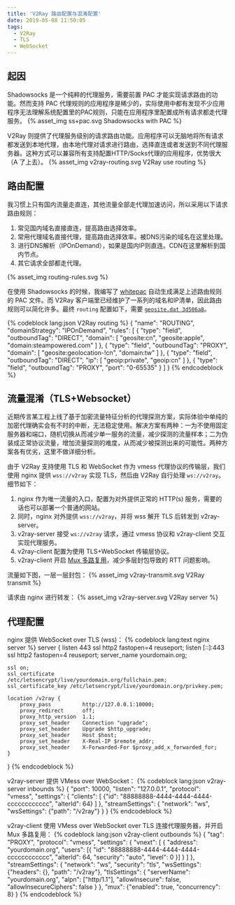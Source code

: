 ```yaml
---
title: 'V2Ray 路由配置与混淆配置'
date: 2019-05-08 11:50:05
tags: 
  - V2Ray
  - TLS
  - WebSocket
---
```



## 起因

Shadowsocks 是一个纯粹的代理服务，需要前置 PAC 才能实现请求路由的功能。然而支持 PAC 代理规则的应用程序是稀少的，实际使用中都有发现不少应用程序无法理解系统配置里的PAC规则，只能在应用程序里配置成所有请求都走代理服务。
{% asset_img ss+pac.svg Shadowsocks with PAC %}

V2Ray 则提供了代理服务级别的请求路由功能。应用程序可以无脑地将所有请求都发送到本地代理，由本地代理对请求进行路由，选择直连或者发送到不同代理服务器。这种方式可以兼容所有支持配置HTTP/Socks代理的应用程序，优势很大（A 了上去）。
{% asset_img v2ray-routing.svg V2Ray use routing %}


## 路由配置

我习惯上只有国内流量走直连，其他流量全部走代理加速访问，所以采用以下请求路由规则：
1. 常见国内域名直接直连，提高路由选择效率。
2. 常用代理域名直接代理，提高路由选择效率。被DNS污染的域名在这里处理。
3. 进行DNS解析（IPOnDemand），如果是国内IP则直连。CDN在这里解析到国内节点。
4. 其它请求全部都走代理。

{% asset_img routing-rules.svg %}

在使用 Shadowsocks 的时候，我编写了 [whitepac](https://github.com/yukixz/whitepac) 自动生成满足上述路由规则的 PAC 文件。而 V2Ray 客户端里已经维护了一系列的域名和IP清单，因此路由规则可以简化许多。最终 `routing` 配置如下，需要 [`geosite.dat 3d506a8`](https://github.com/v2ray/domain-list-community)。

{% codeblock lang:json V2Ray routing %}
{
    "name": "ROUTING",
    "domainStrategy": "IPOnDemand",
    "rules": [
        {
            "type": "field",
            "outboundTag": "DIRECT",
            "domain": [
                "geosite:cn",
                "geosite:apple",
                "domain:steampowered.com"
            ]
        },
        {
            "type": "field",
            "outboundTag": "PROXY",
            "domain": [
                "geosite:geolocation-!cn",
                "domain:tw"
            ]
        },
        {
            "type": "field",
            "outboundTag": "DIRECT",
            "ip": [
                "geoip:private",
                "geoip:cn"
            ]
        },
        {
            "type": "field",
            "outboundTag": "PROXY",
            "port": "0-65535"
        }
    ]
}
{% endcodeblock %}


## 流量混淆（TLS+Websocket）

近期传言某工程上线了基于加密流量特征分析的代理探测方案，实际体验中单纯的加密代理确实会有不时的中断，无法稳定使用。解决方案有两种：一为不使用固定服务器和端口，随机切换从而减少单一服务的流量，减少探测的流量样本；二为伪装成正常协议流量，增加流量探测的难度，从而减少被探测出来的可能性。两种方案各有优劣，这里不做详细分析。

由于 V2Ray 支持使用 TLS 和 WebSocket 作为 vmess 代理协议的传输层，我们使用 nginx 提供 `wss://v2ray` 实现 TLS，然后由 V2Ray 自行处理 `ws://v2ray`。细节如下：
1. nginx 作为唯一流量的入口，配置为对外提供正常的 HTTP(s) 服务，需要的话也可以部署一个普通的网站。
2. 同时，nginx 对外提供 `wss://v2ray`，并将 wss 解开 TLS 后转发到 v2ray-server。
3. v2ray-server 接受 `ws://v2ray` 请求，通过 vmess 协议和 v2ray-client 交互实现代理服务。
4. v2ray-client 配置为使用 TLS+WebSocket 传输层协议。
5. v2ray-client 开启 [Mux 多路复用](https://www.v2ray.com/chapter_02/mux.html)，减少多层封包导致的 RTT 问题影响。

流量如下图，一层一层封包：
{% asset_img v2ray-transmit.svg V2Ray transmit %}

请求由 nginx 进行转发：
{% asset_img v2ray-server.svg V2Ray server %}


## 代理配置

nginx 提供 WebSocket over TLS (wss)：
{% codeblock lang:text nginx server %}
server {
    listen            443 ssl http2 fastopen=4 reuseport;
    listen       [::]:443 ssl http2 fastopen=4 reuseport;
    server_name  yourdomain.org;

    ssl on;
    ssl_certificate     /etc/letsencrypt/live/yourdomain.org/fullchain.pem;
    ssl_certificate_key /etc/letsencrypt/live/yourdomain.org/privkey.pem;

    location /v2ray {
        proxy_pass          http://127.0.0.1:10000;
        proxy_redirect      off;
        proxy_http_version  1.1;
        proxy_set_header    Connection "upgrade";
        proxy_set_header    Upgrade $http_upgrade;
        proxy_set_header    Host $host;
        proxy_set_header    X-Real-IP $remote_addr;
        proxy_set_header    X-Forwarded-For $proxy_add_x_forwarded_for;
    }
}
{% endcodeblock %}

v2ray-server 提供 VMess over WebSocket：
{% codeblock lang:json v2ray-server inbounds %}
{
  "port": 10000,
  "listen": "127.0.0.1",
  "protocol": "vmess",
  "settings": {
    "clients": [
      {"id": "88888888-4444-4444-4444-cccccccccccc", "alterId": 64}
    ]
  },
  "streamSettings": {
    "network": "ws",
    "wsSettings": {"path": "/v2ray"}
  }
}
{% endcodeblock %}

v2ray-client 使用 VMess over WebSocket over TLS 连接代理服务器，并开启 Mux 多路复用：
{% codeblock lang:json v2ray-client outbounds %}
{
  "tag": "PROXY",
  "protocol": "vmess",
  "settings": {
    "vnext": [
      {
        "address": "yourdomain.org",
        "users": [{
          "id": "88888888-4444-4444-4444-cccccccccccc",
          "alterId": 64,
          "security": "auto",
          "level": 0
        }]
      }
    ]
  },
  "streamSettings": {
    "network": "ws",
    "security": "tls",
    "wsSettings": {"headers": {}, "path": "/v2ray"},
    "tlsSettings": {
      "serverName": "yourdomain.org",
      "alpn": ["http/1.1"],
      "allowInsecure": false,
      "allowInsecureCiphers": false
    }
  },
  "mux": {"enabled": true, "concurrency": 8}
}
{% endcodeblock %}
